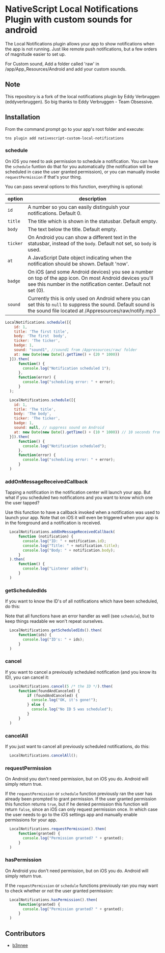 
# NativeScript Local Notifications Plugin with custom sounds for android

The Local Notifications plugin allows your app to show notifications when the app is not running.
Just like remote push notifications, but a few orders of magnitude easier to set up.

For Custom sound, 
Add a folder called 'raw' in /app/App_Resources/Android and add your custom sounds.

## Note
This repository is a fork of the local notifications plugin by Eddy Verbruggen (eddyverbruggen). So big thanks to Eddy Verbruggen - Team Obsessive.

## Installation
From the command prompt go to your app's root folder and execute:
```
tns plugin add nativescript-custom-local-notifications
```

### schedule
On iOS you need to ask permission to schedule a notification.
You can have the `schedule` funtion do that for you automatically (the notification will be scheduled in case the user granted permission),
or you can manually invoke `requestPermission` if that's your thing.

You can pass several options to this function, everything is optional:

|option|description|
|------|-----------|
|`id`     |A number so you can easily distinguish your notifications. Default 0.|
|`title`  |The title which is shown in the statusbar. Default empty.|
|`body`   |The text below the title. Default empty.|
|`ticker` |On Android you can show a different text in the statusbar, instead of the `body`. Default not set, so `body` is used.|
|`at`     |A JavaScript Date object indicating when the notification should be shown. Default 'now'.|
|`badge`  |On iOS (and some Android devices) you see a number on top of the app icon. On most Android devices you'll see this number in the notification center. Default not set (0).|
|`sound`  |Currently this is only used on Android where you can set this to `null` to suppress the sound. Default sound is the sound file located at /Appresources/raw/notify.mp3|
```js
LocalNotifications.schedule([{
    id: 1,
    title: 'The first title',
    body: 'The first  body',
    ticker: 'The ticker',
    badge: 1,
    sound: "sound1", //sound1 from /Appresources/raw/ folder
    at: new Date(new Date().getTime() + (20 * 1000)) 
  }]).then(
      function() {
        console.log("Notification scheduled 1");
      },
      function(error) {
        console.log("scheduling error: " + error);
      }
  );
```
```js
  LocalNotifications.schedule([{
    id: 1,
    title: 'The title',
    body: 'The body',
    ticker: 'The ticker',
    badge: 1,
    sound: null, // suppress sound on Android
    at: new Date(new Date().getTime() + (10 * 1000)) // 10 seconds from now
  }]).then(
      function() {
        console.log("Notification scheduled");
      },
      function(error) {
        console.log("scheduling error: " + error);
      }
  )
```

### addOnMessageReceivedCallback
Tapping a notification in the notification center will launch your app.
But what if you scheduled two notifications and you want to know which one the user tapped?

Use this function to have a callback invoked when a notification was used to launch your app.
Note that on iOS it will even be triggered when your app is in the foreground and a notification is received.

```js
  LocalNotifications.addOnMessageReceivedCallback(
      function (notification) {
        console.log("ID: " + notification.id);
        console.log("Title: " + notification.title);
        console.log("Body: " + notification.body);
      }
  ).then(
      function() {
        console.log("Listener added");
      }
  )
```

### getScheduledIds
If you want to know the ID's of all notifications which have been scheduled, do this:

Note that all functions have an error handler as well (see `schedule`), but to keep things readable we won't repeat ourselves.

```js
  LocalNotifications.getScheduledIds().then(
      function(ids) {
        console.log("ID's: " + ids);
      }
  )
```

### cancel
If you want to cancel a previously scheduled notification (and you know its ID), you can cancel it:

```js
  LocalNotifications.cancel(5 /* the ID */).then(
      function(foundAndCanceled) {
          if (foundAndCanceled) {
            console.log("OK, it's gone!");
          } else {
            console.log("No ID 5 was scheduled");
          }
      }
  )
```

### cancelAll
If you just want to cancel all previously scheduled notifications, do this:

```js
  LocalNotifications.cancelAll();
```

### requestPermission
On Android you don't need permission, but on iOS you do. Android will simply return true.

If the `requestPermission` or `schedule` function previously ran the user has already been prompted to grant permission.
If the user granted permission this function returns `true`, but if he denied permission this function will return `false`,
since an iOS can only request permission once. In which case the user needs to go to the iOS settings app and manually
enable permissions for your app.

```js
  LocalNotifications.requestPermission().then(
      function(granted) {
        console.log("Permission granted? " + granted);
      }
  )
```

### hasPermission
On Android you don't need permission, but on iOS you do. Android will simply return true.

If the `requestPermission` or `schedule` functions previously ran you may want to check whether or not the user granted permission:

```js
  LocalNotifications.hasPermission().then(
      function(granted) {
        console.log("Permission granted? " + granted);
      }
  )
```

## Contributors
- [b3nnee](https://github.com/b3nnee)

